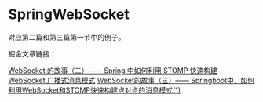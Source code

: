 # SpringWebSocket
对应第二篇和第三篇第一节中的例子。

掘金文章链接：

[WebSocket 的故事（二）—— Spring 中如何利用 STOMP 快速构建 WebSocket 广播式消息模式](https://juejin.im/post/5b7071ade51d45665816f8c0)
[WebSocket的故事（三）—— Springboot中，如何利用WebSocket和STOMP快速构建点对点的消息模式(1)](https://juejin.im/post/5b7706d451882542fe288e26)
